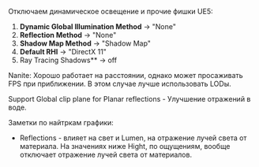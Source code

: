 Отключаем динамическое освещение и прочие фишки UE5:

1.  **Dynamic Global Illumination Method** -> "None"
2.  **Reflection Method** -> "None" 
3.  **Shadow Map Method** -> "Shadow Map"
4.  **Default RHI** -> "DirectX 11"
5.  Ray Tracing Shadows** -> off

Nanite: Хорошо работает на расстоянии, однако может просаживать FPS при приближении. В этом случае лучше использовать LODы.

Support Global clip plane for Planar reflections - Улучшение отражений в воде.

Заметки по найтркам графики:
- Reflections - влияет на свет и Lumen, на отражение лучей света от материала. На значениях ниже Hight, по ощущениям, вообще отключает отражение лучей света от материалов.